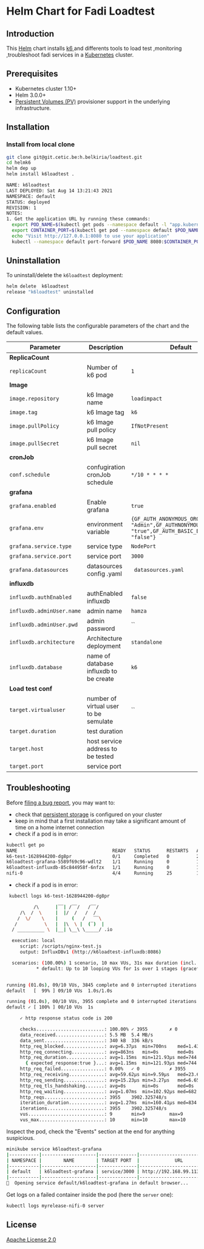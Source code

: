 # Helm Chart for Fadi Loadtest

## Introduction

This [Helm](https://helm.sh/) chart installs [k6 ](https://k6.io/) and differents tools to load test ,monitoring ,troubleshoot  fadi services  in a [Kubernetes](https://kubernetes.io/) cluster.

## Prerequisites

- Kubernetes cluster 1.10+
- Helm 3.0.0+
- [Persistent Volumes (PV)](https://kubernetes.io/docs/concepts/storage/persistent-volumes/) provisioner support in the underlying infrastructure.

## Installation

### Install from local clone

```bash
git clone git@git.cetic.be:h.belkiria/loadtest.git
cd helmk6
helm dep up
helm install k6loadtest .

NAME: k6loadtest
LAST DEPLOYED: Sat Aug 14 13:21:43 2021
NAMESPACE: default
STATUS: deployed
REVISION: 1
NOTES:
1. Get the application URL by running these commands:
  export POD_NAME=$(kubectl get pods --namespace default -l "app.kubernetes.io/name=k6,app.kubernetes.io/instance=k6loadtest" -o jsonpath="{.items[0].metadata.name}")
  export CONTAINER_PORT=$(kubectl get pod --namespace default $POD_NAME -o jsonpath="{.spec.containers[0].ports[0].containerPort}")
  echo "Visit http://127.0.0.1:8080 to use your application"
  kubectl --namespace default port-forward $POD_NAME 8080:$CONTAINER_PORT

```

## Uninstallation

To uninstall/delete the `k6loadtest` deployment:

```bash
helm delete  k6loadtest
release "k6loadtest" uninstalled

```

## Configuration

The following table lists the configurable parameters of the  chart and the default values.

| Parameter                                                                   | Description                                                                                                        | Default                         |
| --------------------------------------------------------------------------- | -------------------------------------------------------------------------------------------------------------------| ------------------------------- |
| **ReplicaCount**                                                            |
| `replicaCount`                                                              | Number of k6 pod                                                                                               | `1`                             |
| **Image**                                                                   |
| `image.repository`                                                          | k6 Image name                                                                                                    | `loadimpact`                   |
| `image.tag`                                                                 | k6 Image tag                                                                                                     | `k6`                        |
| `image.pullPolicy`                                                          | k6 Image pull policy                                                                                             | `IfNotPresent`                  |
| `image.pullSecret`                                                          | k6 Image pull secret                                                                                             | `nil`                           |
| **cronJob**                                                |
| `conf.schedule`                                                                | confugiration cronJob schedule                                                                                             | ` */10 * * * * `            |
| **grafana**                                                               |
| `grafana.enabled`                                                                 | Enable grafana                            | `true`                           |
| `grafana.env`                                                                 | environment variable                                | `{GF_AUTH_ANONYMOUS_ORG_ROLE: "Admin",GF_AUTHNONYMOUS_ENABLED: "true",GF_AUTH_BASIC_ENABLED: "false"}`                           |
| `grafana.service.type`                                                                 | service type                                 | `NodePort`                           |
| `grafana.service.port`                                                                 | service port                                 | `3000`                           |
| `grafana.datasources`                                                                 | datasources config .yaml                                  | ` datasources.yaml`                           |
| **influxdb**                                                        |
| `influxdb.authEnabled`                                                             | authEnabled influxdb                                                                              | `false`                     |
| `influxdb.adminUser.name`                                                      | admin  name                                                                                       | `hamza`|
| `influxdb.adminUser.pwd`                                                              |admin  password                                                                                     | ``                  |
| `influxdb.architecture`                                                          | Architecture deployment                                                                                             | `standalone`                            |
| `influxdb.database`                                                         | name of database influxdb to be create| `k6`     |                      |      |
| **Load test conf**                                                             |
| `target.virtualuser`                                                       | number of virtual user to be semulate                                                                               | ``                         |
| `target.duration`                                                  | test duration                                                        |                 |
| `target.host`                                                    | host service  address to be tested                                                                                       |                |
| `target.port`                                            | service port                                                                                  | 
                                   
## Troubleshooting

Before [filing a bug report](https://github.com/cetic/helm-nifi/issues/new/choose), you may want to:

* check that [persistent storage](https://kubernetes.io/docs/concepts/storage/persistent-volumes/) is configured on your cluster
* keep in mind that a first installation may take a significant amount of time on a home internet connection
* check if a pod is in error: 
```bash
kubectl get po
NAME                                   READY   STATUS      RESTARTS   AGE
k6-test-1628944200-dg8pr               0/1     Completed   0          2m10s
k6loadtest-grafana-5589f69c96-wdlt2    1/1     Running     0          10m
k6loadtest-influxdb-85c844958f-6nfzx   1/1     Running     0          10m
nifi-0                                 4/4     Running     25         10d

```

* check if a pod is in error: 
```bash
 kubectl logs k6-test-1628944200-dg8pr 

          /\      |‾‾| /‾‾/   /‾‾/   
     /\  /  \     |  |/  /   /  /    
    /  \/    \    |     (   /   ‾‾\  
   /          \   |  |\  \ |  (‾)  | 
  / __________ \  |__| \__\ \_____/ .io

  execution: local
     script: /scripts/nginx-test.js
     output: InfluxDBv1 (http://k6loadtest-influxdb:8086)

  scenarios: (100.00%) 1 scenario, 10 max VUs, 31s max duration (incl. graceful stop):
           * default: Up to 10 looping VUs for 1s over 1 stages (gracefulRampDown: 30s, gracefulStop: 30s)


running (01.0s), 09/10 VUs, 3845 complete and 0 interrupted iterations
default   [  99% ] 09/10 VUs  1.0s/1.0s

running (01.0s), 00/10 VUs, 3955 complete and 0 interrupted iterations
default ✓ [ 100% ] 00/10 VUs  1s

     ✓ http response status code is 200

     checks.........................: 100.00% ✓ 3955        ✗ 0   
     data_received..................: 5.5 MB  5.4 MB/s
     data_sent......................: 340 kB  336 kB/s
     http_req_blocked...............: avg=6.37µs  min=700ns    med=1.43µs   max=9.78ms   p(90)=2.35µs  p(95)=3.1µs   
     http_req_connecting............: avg=863ns   min=0s       med=0s       max=1.33ms   p(90)=0s      p(95)=0s      
     http_req_duration..............: avg=1.15ms  min=121.93µs med=744.33µs max=399.13ms p(90)=1.64ms  p(95)=2.16ms  
       { expected_response:true }...: avg=1.15ms  min=121.93µs med=744.33µs max=399.13ms p(90)=1.64ms  p(95)=2.16ms  
     http_req_failed................: 0.00%   ✓ 0           ✗ 3955
     http_req_receiving.............: avg=59.62µs min=9.59µs   med=23.64µs  max=6.9ms    p(90)=59.3µs  p(95)=129.24µs
     http_req_sending...............: avg=15.23µs min=3.27µs   med=6.65µs   max=3.25ms   p(90)=11.91µs p(95)=20.77µs 
     http_req_tls_handshaking.......: avg=0s      min=0s       med=0s       max=0s       p(90)=0s      p(95)=0s      
     http_req_waiting...............: avg=1.07ms  min=102.92µs med=682.98µs max=399.02ms p(90)=1.52ms  p(95)=1.99ms  
     http_reqs......................: 3955    3902.325748/s
     iteration_duration.............: avg=1.27ms  min=160.41µs med=834.85µs max=399.65ms p(90)=1.85ms  p(95)=2.44ms  
     iterations.....................: 3955    3902.325748/s
     vus............................: 9       min=9         max=9 
     vus_max........................: 10      min=10        max=10

```

Inspect the pod, check the "Events" section at the end for anything suspicious.

```bash
minikube service k6loadtest-grafana
|-----------|--------------------|--------------|-----------------------------|
| NAMESPACE |        NAME        | TARGET PORT  |             URL             |
|-----------|--------------------|--------------|-----------------------------|
| default   | k6loadtest-grafana | service/3000 | http://192.168.99.113:32372 |
|-----------|--------------------|--------------|-----------------------------|
🎉  Opening service default/k6loadtest-grafana in default browser...

```

Get logs on a failed container inside the pod (here the `server` one):

```bash
kubectl logs myrelease-nifi-0 server
```

## License

[Apache License 2.0](/LICENSE)
